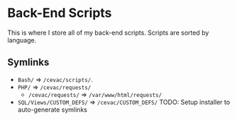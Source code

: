 # Back-End Scripts
This is where I store all of my back-end scripts. Scripts are sorted by language.

## Symlinks
* `Bash/` => `/cevac/scripts/`.
* `PHP/` => `/cevac/requests/`
  * `/cevac/requests/` => `/var/www/html/requests/`
* `SQL/Views/CUSTOM_DEFS/` => `/cevac/CUSTOM_DEFS/`
TODO: Setup installer to auto-generate symlinks
